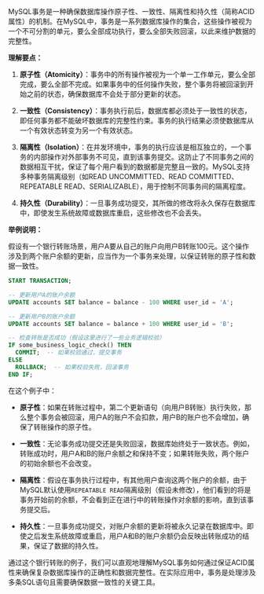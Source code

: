 MySQL事务是一种确保数据库操作原子性、一致性、隔离性和持久性（简称ACID属性）的机制。在MySQL中，事务是一系列数据库操作的集合，这些操作被视为一个不可分割的单元，要么全部成功执行，要么全部失败回滚，以此来维护数据的完整性。

**理解要点：**

1. **原子性（Atomicity）**：事务中的所有操作被视为一个单一工作单元，要么全部完成，要么全部不完成。如果事务中的任何操作失败，整个事务将被回滚到开始之前的状态，确保数据库不会处于部分更新的状态。

2. **一致性（Consistency）**：事务执行前后，数据库都必须处于一致性的状态，即任何事务都不能破坏数据库的完整性约束。事务的执行结果必须使数据库从一个有效状态转变为另一个有效状态。

3. **隔离性（Isolation）**：在并发环境中，事务的执行应该是相互独立的，一个事务的内部操作对外部事务不可见，直到该事务提交。这防止了不同事务之间的数据相互干扰，保证了每个用户看到的数据都是完整且一致的。MySQL支持多种事务隔离级别（如READ UNCOMMITTED、READ COMMITTED、REPEATABLE READ、SERIALIZABLE），用于控制不同事务间的隔离程度。

4. **持久性（Durability）**：一旦事务成功提交，其所做的修改将永久保存在数据库中，即使发生系统故障或数据库重启，这些修改也不会丢失。

**举例说明：**

假设有一个银行转账场景，用户A要从自己的账户向用户B转账100元。这个操作涉及到两个账户余额的更新，应当作为一个事务来处理，以保证转账的原子性和数据一致性。

```sql
START TRANSACTION;

-- 更新用户A的账户余额
UPDATE accounts SET balance = balance - 100 WHERE user_id = 'A';

-- 更新用户B的账户余额
UPDATE accounts SET balance = balance + 100 WHERE user_id = 'B';

-- 检查转账是否成功（假设这里进行了一些业务逻辑校验）
IF some_business_logic_check() THEN
  COMMIT;  -- 如果校验通过，提交事务
ELSE
  ROLLBACK;  -- 如果校验失败，回滚事务
END IF;
```

在这个例子中：

- **原子性**：如果在转账过程中，第二个更新语句（向用户B转账）执行失败，那么整个事务会被回滚，用户A的账户不会扣款，用户B的账户也不会增加，确保了转账操作的原子性。

- **一致性**：无论事务成功提交还是失败回滚，数据库始终处于一致状态。例如，转账成功时，用户A和B的账户余额之和保持不变；如果转账失败，两个账户的初始余额也不会改变。

- **隔离性**：假设在事务执行过程中，有其他用户查询这两个账户的余额，由于MySQL默认使用`REPEATABLE READ`隔离级别（假设未修改），他们看到的将是事务开始前的余额，不会看到正在进行中的转账操作对余额的影响，直到该事务提交后。

- **持久性**：一旦事务成功提交，对账户余额的更新将被永久记录在数据库中。即使之后发生系统故障或重启，用户A和B的账户余额仍会反映出转账成功的结果，保证了数据的持久性。

通过这个银行转账的例子，我们可以直观地理解MySQL事务如何通过保证ACID属性来确保复杂数据库操作的正确性和数据完整性。在实际应用中，事务是处理涉及多条SQL语句且需要确保数据一致性的关键工具。